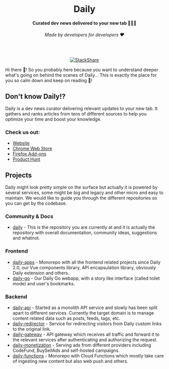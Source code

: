 <div align="center">
  <br>
  <h1>Daily</h1>
  <strong>Curated dev news delivered to your new tab 👩🏽‍💻</strong>
  <h6>Made by developers for developers ❤️</h6>
</div>
<br>
<p align="center">
  <a href="https://stackshare.io/daily/daily">
    <img src="http://img.shields.io/badge/tech-stack-0690fa.svg?style=flat" alt="StackShare">
  </a>
</p>

Hi there 👋! So you probably here because you want to understand deeper what's going on behind the scenes of Daily... This is exactly the place for you so calm down and keep on reading 📖!

## Don't know Daily!?

Daily is a dev news curator delivering relevant updates to your new tab. It gathers and ranks articles from tens of different sources to help you optimize your time and boost your knowledge.


### Check us out:

- [Website](https://www.dailynow.co)
- [Chrome Web Store](https://bit.ly/chromedaily)
- [Firefox Add-ons](https://bit.ly/firefoxdaily)
- [Product Hunt](https://www.producthunt.com/posts/daily-2-0)

## Projects 

Daily might look pretty simple on the surface but actually it is powered by several services, some might be big and legacy and other micro and easy to maintain. We would like to guide you through the different repositories so you can get by the codebase.

### Community & Docs

* [daily](https://github.com/dailynowco/daily) - This is the repository you are currently at and it is actually the repository with overall documentation, community ideas, suggestions and whatnot.

### Frontend

* [daily-apps](https://github.com/dailynowco/daily-apps) - Monorepo with all the frontend related projects since Daily 2.0, our Vue components library, API encapsulation library, obviously Daily extension and others.
* [daily-go](https://github.com/dailynowco/daily-go) - Our Daily Go webapp, with a story like interface (called toilet mode) and user's bookmarks.

### Backend

* [daily-api](https://github.com/dailynowco/daily-api) - Started as a monolith API service and slowly has been split apart to different services. Currently the target domain is to manage content related data such as posts, feeds, tags, etc.
* [daily-redirector](https://github.com/dailynowco/daily-redirector) - Service for redirecting visitors from Daily custom links to the original link.
* [daily-gateway](https://github.com/dailynowco/daily-gateway) - API gateway which receives all traffic and forward it to the relevant services after authenticating and authorizing the request.
* [daily-monetization](https://github.com/dailynowco/daily-monetization) - Serving ads from different providers including CodeFund, BuySellAds and self-hosted campaigns.
* [daily-functions](https://github.com/dailynowco/daily-functions) - Monorepo with Cloud Functions which mostly take care of ingesting new content but also web push and others.
